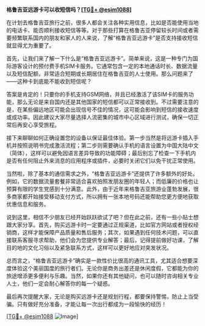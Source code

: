 **格鲁吉亚远游卡可以收短信吗？[[TG💪+ @esim1088](https://t.me/s/esim1088)]**

在计划去格鲁吉亚旅行之前，很多人都会关注各种实用信息，比如是否能使用当地的电话卡、能否顺利接收短信等等。对于那些打算在格鲁吉亚停留较长时间或者需要频繁联系国内的朋友和家人的人来说，了解“格鲁吉亚远游卡”是否支持接收短信就显得尤为重要了。

首先，让我们来了解一下什么是“格鲁吉亚远游卡”。简单来说，这是一种专门为国际游客设计的预付费手机SIM卡服务。它通常包含一定的本地通话时长、数据流量以及短信配额，非常适合短期或长期居住在格鲁吉亚的人士使用。那么问题来了——这种卡到底能不能收到短信呢？

答案是肯定的！只要你的手机支持GSM网络，并且已经激活了该SIM卡的服务功能，那么无论是来自国内还是其他国家的短信都可以正常接收到。不过需要注意的是，在某些偏远地区可能会出现信号不佳的情况，这可能会影响到短信的接收速度或成功率。因此建议大家尽量选择人流密集的城市中心区域进行测试，确保一切正常后再安心享受旅程。

接下来聊聊如何正确设置您的设备以保证最佳体验。第一步当然是将远游卡插入手机并按照说明书完成激活流程；第二步则需要确认手机的语言设置为中国大陆中文（简体），这样可以避免因语言差异导致的功能障碍；最后别忘了检查一下手机内是否有任何阻止外来消息的应用程序或插件，必要时关闭它们以免干扰正常使用。

当然啦，除了基本的通信需求之外，“格鲁吉亚远游卡”还提供了许多额外的好处。例如，它的数据流量套餐非常适合喜欢拍照发朋友圈的年轻人；而低廉的价格也让预算有限的学生党感到十分满意。此外，由于近年来格鲁吉亚旅游业蓬勃发展，很多商家都开始接受移动支付方式，所以拥有一张本地号码还能帮助您更方便地获取优惠信息和服务。

说到这里，相信不少朋友已经开始跃跃欲试了吧？但在此之前，还有一些小贴士想跟大家分享。首先，购买远游卡时一定要通过正规渠道，比如官方网站或者授权经销商，这样才能保障产品质量和售后服务；其次，如果遇到任何技术问题，可以直接联系客服寻求帮助，他们会为您提供专业解答；最后，记得提前做好功课，了解目的地的文化习俗以及紧急联系方式，这样可以更好地应对突发状况。

总而言之，“格鲁吉亚远游卡”确实是一款性价比很高的通讯工具，尤其适合想要深度体验这个美丽国度的旅行者们。无论你是商务出差还是休闲度假，它都能为你的旅途增添更多便利与乐趣。当然，如果你还有其他疑问，也可以随时咨询相关专业人士，他们一定会耐心解答你的每一个疑惑。

最后再次提醒大家，无论是购买远游卡还是规划行程，都要保持警惕，防止上当受骗。只有做好充分准备，才能让每一次出行都成为一段愉快的经历！

[[TG💪+ @esim1088](https://t.me/s/esim1088) ![Image](https://i.postimg.cc/4NQfJmqS/Snipaste-2025-05-13-00-14-12.png)]